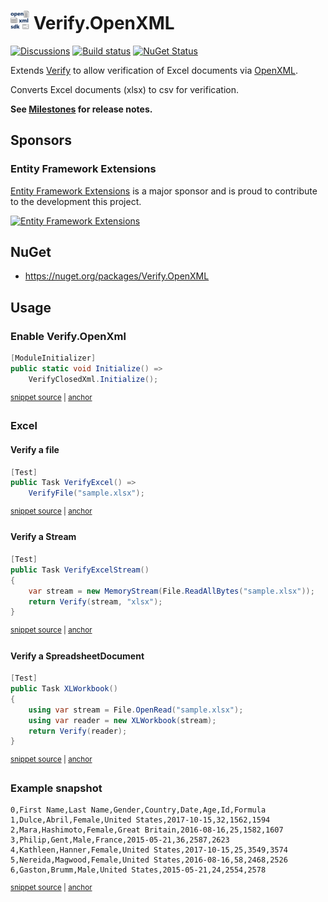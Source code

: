# <img src="/src/icon.png" height="30px"> Verify.OpenXML

[![Discussions](https://img.shields.io/badge/Verify-Discussions-yellow?svg=true&label=)](https://github.com/orgs/VerifyTests/discussions)
[![Build status](https://ci.appveyor.com/api/projects/status/q1eqcnbptyjl24hp?svg=true)](https://ci.appveyor.com/project/SimonCropp/verify-openxml)
[![NuGet Status](https://img.shields.io/nuget/v/Verify.OpenXML.svg)](https://www.nuget.org/packages/Verify.OpenXML/)

Extends [Verify](https://github.com/VerifyTests/Verify) to allow verification of Excel documents via  [OpenXML](https://github.com/dotnet/Open-XML-SDK/).<!-- singleLineInclude: intro. path: /docs/intro.include.md -->

Converts Excel documents (xlsx) to csv for verification.

**See [Milestones](../../milestones?state=closed) for release notes.**

 

## Sponsors


### Entity Framework Extensions<!-- include: zzz. path: /docs/zzz.include.md -->

[Entity Framework Extensions](https://entityframework-extensions.net/?utm_source=simoncropp&utm_medium=Verify.OpenXML) is a major sponsor and is proud to contribute to the development this project.

[![Entity Framework Extensions](https://raw.githubusercontent.com/VerifyTests/Verify.OpenXML/refs/heads/main/docs/zzz.png)](https://entityframework-extensions.net/?utm_source=simoncropp&utm_medium=Verify.OpenXML)<!-- endInclude -->


## NuGet

 * https://nuget.org/packages/Verify.OpenXML


## Usage


### Enable Verify.OpenXml
<!-- snippet: enable -->
<a id='snippet-enable'></a>
```cs
[ModuleInitializer]
public static void Initialize() =>
    VerifyClosedXml.Initialize();
```
<sup><a href='/src/Tests/ModuleInitializer.cs#L3-L9' title='Snippet source file'>snippet source</a> | <a href='#snippet-enable' title='Start of snippet'>anchor</a></sup>
<!-- endSnippet -->


### Excel


#### Verify a file

<!-- snippet: VerifyExcel -->
<a id='snippet-VerifyExcel'></a>
```cs
[Test]
public Task VerifyExcel() =>
    VerifyFile("sample.xlsx");
```
<sup><a href='/src/Tests/Samples.cs#L6-L12' title='Snippet source file'>snippet source</a> | <a href='#snippet-VerifyExcel' title='Start of snippet'>anchor</a></sup>
<!-- endSnippet -->


#### Verify a Stream

<!-- snippet: VerifyExcelStream -->
<a id='snippet-VerifyExcelStream'></a>
```cs
[Test]
public Task VerifyExcelStream()
{
    var stream = new MemoryStream(File.ReadAllBytes("sample.xlsx"));
    return Verify(stream, "xlsx");
}
```
<sup><a href='/src/Tests/Samples.cs#L30-L39' title='Snippet source file'>snippet source</a> | <a href='#snippet-VerifyExcelStream' title='Start of snippet'>anchor</a></sup>
<!-- endSnippet -->


#### Verify a SpreadsheetDocument

<!-- snippet: XLWorkbook -->
<a id='snippet-XLWorkbook'></a>
```cs
[Test]
public Task XLWorkbook()
{
    using var stream = File.OpenRead("sample.xlsx");
    using var reader = new XLWorkbook(stream);
    return Verify(reader);
}
```
<sup><a href='/src/Tests/Samples.cs#L18-L28' title='Snippet source file'>snippet source</a> | <a href='#snippet-XLWorkbook' title='Start of snippet'>anchor</a></sup>
<!-- endSnippet -->


### Example snapshot

<!-- snippet: Samples.VerifyExcel.verified.csv -->
<a id='snippet-Samples.VerifyExcel.verified.csv'></a>
```csv
0,First Name,Last Name,Gender,Country,Date,Age,Id,Formula
1,Dulce,Abril,Female,United States,2017-10-15,32,1562,1594
2,Mara,Hashimoto,Female,Great Britain,2016-08-16,25,1582,1607
3,Philip,Gent,Male,France,2015-05-21,36,2587,2623
4,Kathleen,Hanner,Female,United States,2017-10-15,25,3549,3574
5,Nereida,Magwood,Female,United States,2016-08-16,58,2468,2526
6,Gaston,Brumm,Male,United States,2015-05-21,24,2554,2578
```
<sup><a href='/src/Tests/Samples.VerifyExcel.verified.csv#L1-L7' title='Snippet source file'>snippet source</a> | <a href='#snippet-Samples.VerifyExcel.verified.csv' title='Start of snippet'>anchor</a></sup>
<!-- endSnippet -->
